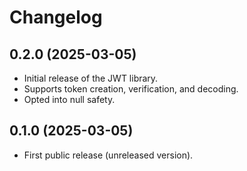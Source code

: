 # Changelog

## 0.2.0 (2025-03-05)
- Initial release of the JWT library.
- Supports token creation, verification, and decoding.
- Opted into null safety.

## 0.1.0 (2025-03-05)
- First public release (unreleased version).
